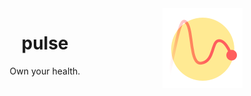 <img src=".assets/pulse-logo.png" align="right" width="128px">
<h1 align="center">pulse</h1>
<p align="center">Own your health.</p>
